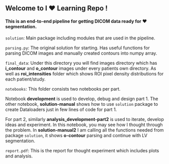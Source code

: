 ## Welcome to I :heart: Learning Repo !

#### This is an end-to-end pipeline for getting DICOM data ready for :heart: segmentation.

`solution`: Main package including modules that are used in the pipeline.

`parsing.py`: The original solution for starting. Has useful functions for parsing DICOM images and manually created contours into numpy array.

`final_data`: Under this directory you will find images directory which has **i_contour** and **o_contour** images under every patients own directory. As well as **roi_intensities** folder which shows ROI pixel density distributions for each patient/study.

`notebooks`: This folder consists two notebooks per part. 

  Notebook **development** is used to develop, debug and design part 1. The other notebook, **solution-manual** shows how to use `solution` package to create Dataloaders just in few lines of code for part 1. 
  
  For part 2, similarly  **analysis_development-part2** is used to iterate, develop ideas and experiment. In this notebook, you may see how I thought through the problem. In **solution-manual2** I am calling all the functions needed from package `solution`, it shows **o-contour** parsing and continue with LV segmentation.

`report.pdf`: This is the report for thought experiment which includes plots and analysis.

